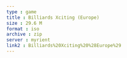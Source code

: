 ```yaml
---
type : game
title : Billiards Xciting (Europe)
size : 29.6 M
format : iso
archive : zip
server : myrient
link2 : Billiards%20Xciting%20%28Europe%29
---
```


